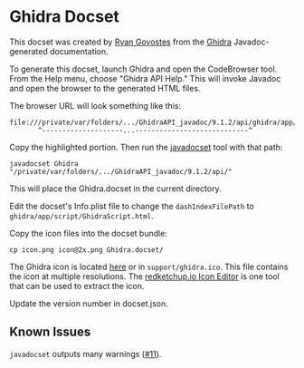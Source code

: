 Ghidra Docset
=============

This docset was created by [Ryan Govostes](https://github.com/rgov) from the [Ghidra](https://ghidra-sre.org) Javadoc-generated documentation.

To generate this docset, launch Ghidra and open the CodeBrowser tool. From the Help menu, choose "Ghidra API Help." This will invoke Javadoc and open the browser to the generated HTML files.

The browser URL will look something like this:

    file:///private/var/folders/.../GhidraAPI_javadoc/9.1.2/api/ghidra/app/script/GhidraScript.html
           ^--------------------...----------------------------^

Copy the highlighted portion. Then run the [javadocset](https://github.com/Kapeli/javadocset) tool with that path:

    javadocset Ghidra "/private/var/folders/.../GhidraAPI_javadoc/9.1.2/api/"

This will place the Ghidra.docset in the current directory.

Edit the docset's Info.plist file to change the `dashIndexFilePath` to `ghidra/app/script/GhidraScript.html`.

Copy the icon files into the docset bundle:

    cp icon.png icon@2x.png Ghidra.docset/

The Ghidra icon is located [here](https://raw.githubusercontent.com/NationalSecurityAgency/ghidra/master/Ghidra/RuntimeScripts/Windows/support/ghidra.ico) or in `support/ghidra.ico`. This file contains the icon at multiple resolutions. The [redketchup.io Icon Editor](https://redketchup.io/icon-editor) is one tool that can be used to extract the icon.

Update the version number in docset.json.


Known Issues
------------

`javadocset` outputs many warnings ([#11](https://github.com/Kapeli/javadocset/issues/11)).
